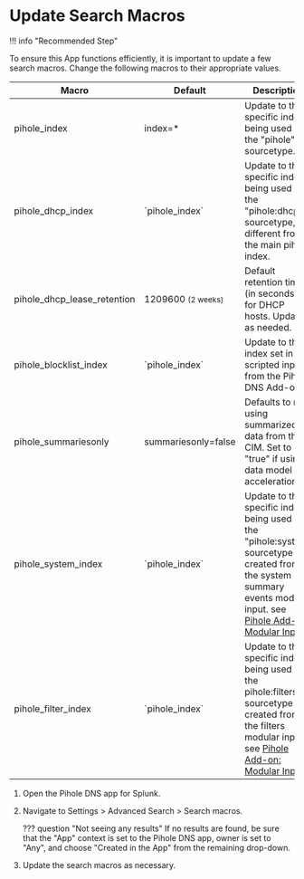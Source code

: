 # Update Search Macros

!!! info "Recommended Step"

To ensure this App functions efficiently, it is important to update a few search macros. Change the following macros to their appropriate values.

Macro | Default | Description
----- | ------- | -----------
pihole_index | index=* | Update to the specific index being used for the "pihole" sourcetype.
pihole_dhcp_index | \`pihole_index\` | Update to the specific index being used for the "pihole:dhcp" sourcetype, if different from the main pihole index.
pihole_dhcp_lease_retention | 1209600 <small>(2 weeks)</small> | Default retention time (in seconds) for DHCP hosts. Update as needed.
pihole_blocklist_index | \`pihole_index\` | Update to the index set in the scripted input from the Pihole DNS Add-on.
pihole_summariesonly | summariesonly=false | Defaults to not using summarized data from the CIM. Set to "true" if using data model acceleration.
pihole_system_index | \`pihole_index\` | Update to the specific index being used for the "pihole:system" sourcetype created from the system summary events modular input. see [Pihole Add-on: Modular Inputs](https://splunk-pihole-ta-documentation.rtfd.io/en/latest/getting-started/configure-inputs/configure-modinput/).
pihole_filter_index | \`pihole_index\` | Update to the specific index being used for the pihole:filters sourcetype created from the filters modular input. see [Pihole Add-on: Modular Inputs](https://splunk-pihole-ta-documentation.rtfd.io/en/latest/getting-started/configure-inputs/configure-modinput/).

1. Open the Pihole DNS app for Splunk.
1. Navigate to Settings > Advanced Search > Search macros.

    ??? question "Not seeing any results"
        If no results are found, be sure that the "App" context is set to the Pihole DNS app, owner is set to "Any", and choose "Created in the App" from the remaining drop-down.

1. Update the search macros as necessary.